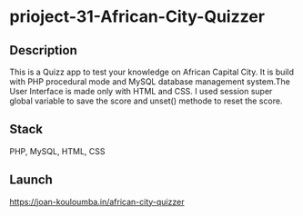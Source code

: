 # prioject-31-African-City-Quizzer

## Description

This is a Quizz app to test your knowledge on African Capital City. It is build with PHP procedural mode and MySQL database management system.The User Interface is made only with HTML and CSS. I used session super global variable to save the score and unset() methode to reset the score.

## Stack

PHP, MySQL, HTML, CSS

## Launch

https://joan-kouloumba.in/african-city-quizzer
